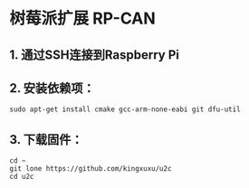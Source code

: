 # 树莓派扩展 RP-CAN
## 1. 通过SSH连接到Raspberry Pi
## 2. 安装依赖项：
```
sudo apt-get install cmake gcc-arm-none-eabi git dfu-util
```
## 3. 下载固件：
```
cd ~
git lone https://github.com/kingxuxu/u2c
cd u2c
```
